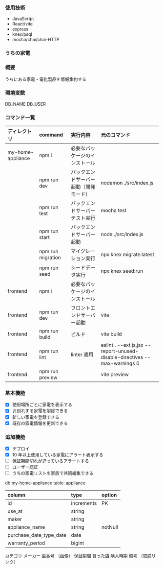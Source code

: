 ### 使用技術

- JavaScript
- React/vite
- express
- knex/psql
- mocha/chai/chai-HTTP

### うちの家電

### 概要

うちにある家電・電化製品を情報集約する

### 環境変数

DB_NAME
DB_USER

### コマンド一覧

| ディレクトリ      | command           | 実行内容                               | 元のコマンド                                                              |
| :---------------- | :---------------- | :------------------------------------- | :------------------------------------------------------------------------ |
| my-home-appliance | npm i             | 必要なパッケージのインストール         |                                                                           |
|                   | npm run dev       | バックエンドサーバー起動（開発モード） | nodemon ./src/index.js                                                    |
|                   | npm run test      | バックエンドサーバーテスト実行         | mocha test                                                                |
|                   | npm run start     | バックエンドサーバー起動               | node ./src/index.js                                                       |
|                   | npm run migration | マイグレーション実行                   | npx knex migrate:latest                                                   |
|                   | npm run seed      | シードデータ実行                       | npx knex seed:run                                                         |
| frontend          | npm i             | 必要なパッケージのインストール         |                                                                           |
| frontend          | npm run dev       | フロントエンドサーバー起動             | vite                                                                      |
| frontend          | npm run build     | ビルド                                 | vite build                                                                |
| frontend          | npm run lint      | linter 適用                            | eslint . --ext js,jsx --report-unused-disable-directives --max-warnings 0 |
| frontend          | npm run preview   |                                        | vite preview                                                              |

### 基本機能

- [x] 使用場所ごとに家電を表示する
- [x] お別れする家電を削除できる
- [x] 新しい家電を登録できる
- [x] 既存の家電情報を更新できる

### 追加機能

- [x] デプロイ
- [x] 10 年以上使用している家電にアラート表示する
- [ ] 保証期間切れが迫っているアラートする
- [ ] ユーザー認証
- [ ] うちの家電リストを家族で共同編集できる

db:my-home-appliance
table: appliance

| column                  | type       | option  |
| :---------------------- | :--------- | :------ |
| id                      | increments | PK      |
| use_at                  | string     |         |
| maker                   | string     |         |
| appliance_name          | string     | notNull |
| purchase_date_type_date | date       |         |
| warranty_period         | bigint     |         |

カテゴリ
メーカー
型番号
（画像）
保証期間
買った店
購入時期
備考
（取説リンク）

